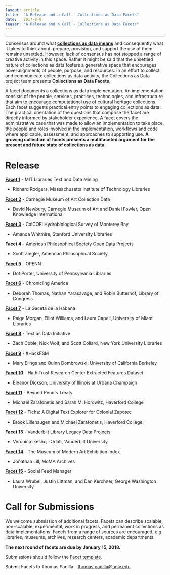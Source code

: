 ```yaml
---
layout: article
title:  "A Release and a Call - Collections as Data Facets"
date:   2017-8-9 
teaser: "A Release and a Call - Collections as Data Facets"
---
```

---

Consensus around what [**collections as data means**](https://collectionsasdata.github.io/statement/) and consequently what it takes to think about, prepare, provision, and support the use of them remains unsettled. However, lack of consensus has not stopped a range of creative activity in this space. Rather it might be said that the unsettled nature of collections as data fosters a generative space that encourages novel alignments of people, purpose, and resources. In an effort to collect and communicate collections as data activity, the Collections as Data project team presents **Collections as Data Facets.**

A facet documents a collections as data implementation. An implementation consists of the people, services, practices, technologies, and infrastructure that aim to encourage computational use of cultural heritage collections. Each facet suggests practical entry points to engaging collections as data. The practical orientation of the questions that comprise the facet are directly informed by stakeholder experience. A facet covers the administrative case that was made to allow an implementation to take place, the people and roles involved in the implementation, workflows and code where applicable, assessment, and approaches to supporting use. **A growing collection of facets presents a multifaceted argument for the present and future state of collections as data.** 

# Release

[**Facet 1**](https://collectionsasdata.github.io/facet1/) - MIT Libraries Text and Data Mining
* Richard Rodgers, Massachusetts Institute of Technology Libraries 

[**Facet 2**](https://collectionsasdata.github.io/facet2/) - Carnegie Museum of Art Collection Data
* David Newbury, Carnegie Museum of Art and Daniel Fowler, Open Knowledge International

[**Facet 3**](https://collectionsasdata.github.io/facet3/) - CalCOFI Hydrobiological Survey of Monterey Bay
* Amanda Whitmire, Stanford University Libraries 

[**Facet 4**](https://collectionsasdata.github.io/facet4/) - American Philosophical Society Open Data Projects
* Scott Ziegler, American Philosophical Society 

[**Facet 5**](https://collectionsasdata.github.io/facet5/) - OPENN
* Dot Porter, University of Pennsylvania Libraries

[**Facet 6**](https://collectionsasdata.github.io/facet6/) - Chronicling America
* Deborah Thomas, Nathan Yarasavage, and Robin Butterhof, Library of Congress

[**Facet 7**](https://collectionsasdata.github.io/facet7/) - La Gaceta de la Habana
* Paige Morgan, Elliot Williams, and Laura Capell, University of Miami Libraries

[**Facet 8**](https://collectionsasdata.github.io/facet8/) - Text as Data Initiative
* Zach Coble, Nick Wolf, and Scott Collard, New York University Libraries

[**Facet 9**](https://collectionsasdata.github.io/facet9/) - #HackFSM
* Mary Elings and Quinn Dombrowski, University of California Berkeley

[**Facet 10**](https://collectionsasdata.github.io/facet10/) - HathiTrust Research Center Extracted Features Dataset
* Eleanor Dickson, University of Illinois at Urbana Champaign

[**Facet 11**](https://collectionsasdata.github.io/facet11/) - Beyond Penn's Treaty
* Michael Zarafonetis and Sarah M. Horowitz, Haverford College

[**Facet 12**](https://collectionsasdata.github.io/facet12/) - Ticha: A Digital Text Explorer for Colonial Zapotec
* Brook Lillehaugen and Michael Zarafonetis, Haverford College 

[**Facet 13**](https://collectionsasdata.github.io/facet13/) - Vanderbilt Library Legacy Data Projects
* Veronica Ikeshoji-Orlati, Vanderbilt University

[**Facet 14**](https://collectionsasdata.github.io/facet14/) - The Museum of Modern Art Exhibition Index
* Jonathan Lill, MoMA Archives

[**Facet 15**](https://collectionsasdata.github.io/facet15/) - Social Feed Manager
* Laura Wrubel, Justin Littman, and Dan Kerchner, George Washington University

# Call for Submissions

We welcome submission of additional facets. Facets can describe scalable, non-scalable, experimental, work in progress, and permanent collections as data implementations. Facets from a range of sources are encouraged, e.g. libraries, museums, archives, research centers, academic departments. 

**The next round of facets are due by January 15, 2018.** 

Submissions should follow the [Facet template](https://docs.google.com/document/d/1_i4DEggmZDzZ_JXIIZdwF7M4bMjR36W9Vk2pjZtCho0/edit). 

Submit Facets to Thomas Padilla - thomas.padilla@unlv.edu
